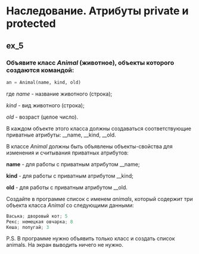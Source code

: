 # Наследование. Атрибуты private и protected

## ex_5
### Объявите класс _Animal_ (животное), объекты которого создаются командой:

```python
an = Animal(name, kind, old)
```

где _name_ - название животного (строка);

_kind_ - вид животного (строка);

_old_ - возраст (целое число).

В каждом объекте этого класса должны создаваться соответствующие приватные атрибуты: __name, __kind, __old.

В классе _Animal_ должны быть объявлены объекты-свойства для изменения и считывания приватных атрибутов:

**name** - для работы с приватным атрибутом __name;

**kind** - для работы с приватным атрибутом __kind;

**old** - для работы с приватным атрибутом __old.

Создайте в программе список с именем _animals_, который содержит три объекта класса _Animal_ со следующими данными:

```python
Васька; дворовый кот; 5
Рекс; немецкая овчарка; 8
Кеша; попугай; 3
```

P.S. В программе нужно объявить только класс и создать список animals. На экран выводить ничего не нужно.
